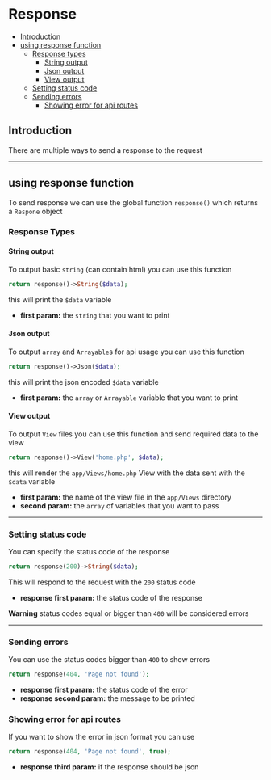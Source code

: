 # Response

- [Introduction](#introduction)
- [using response function](#using-response-function)
  - [Response types](#response-types)
    - [String output](#string-output)
    - [Json output](#json-output)
    - [View output](#view-output)
  - [Setting status code](#setting-status-code)
  - [Sending errors](#sending-errors)
    - [Showing error for api routes](#showing-error-for-api-routes)

## Introduction

There are multiple ways to send a response to the request

-----

## using response function

To send response we can use the global function `response()` which returns a `Respone` object

### Response Types

#### String output

To output basic `string` (can contain html) you can use this function

```php
return response()->String($data);
```

this will print the `$data` variable

- **first param:** the `string` that you want to print

#### Json output

To output `array` and `Arrayable`s for api usage you can use this function

```php
return response()->Json($data);
```

this will print the json encoded `$data` variable

- **first param:** the `array` or `Arrayable` variable that you want to print

#### View output

To output `View` files you can use this function and send required data to the view

```php
return response()->View('home.php', $data);
```

this will render the `app/Views/home.php` View with the data sent with the `$data` variable

- **first param:** the name of the view file in the `app/Views` directory
- **second param:** the `array` of variables that you want to pass

-----

### Setting status code

You can specify the status code of the response

```php
return response(200)->String($data);
```

This will respond to the request with the `200` status code  

- **response first param:** the status code of the response

**Warning** status codes equal or bigger than `400` will be considered errors

-----

### Sending errors

You can use the status codes bigger than `400` to show errors

```php
return response(404, 'Page not found');
```

- **response first param:** the status code of the error
- **response second param:** the message to be printed

### Showing error for api routes

If you want to show the error in json format you can use

```php
return response(404, 'Page not found', true);
```

- **response third param:** if the response should be json
